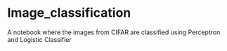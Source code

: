 # Image_classification
A notebook where the images from CIFAR are classified using Perceptron and Logistic Classifier
